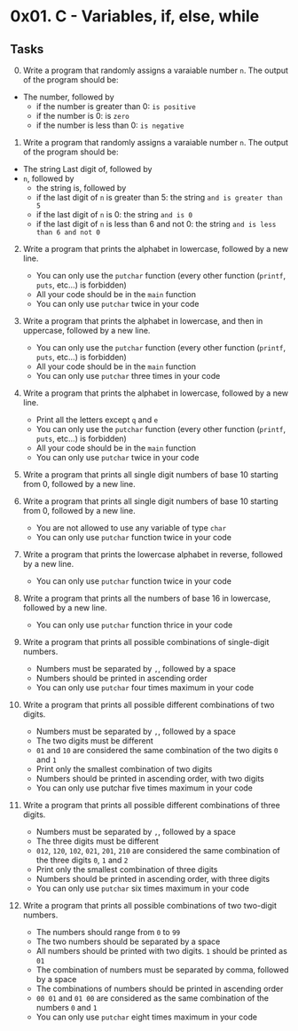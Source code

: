 # 0x01. C - Variables, if, else, while

## Tasks

0. Write a program that randomly assigns a varaiable number `n`. The output of the program should be:
  - The number, followed by
      - if the number is greater than 0: `is positive`
      - if the number is 0: is `zero`
      - if the number is less than 0: `is negative`
      
1. Write a program that randomly assigns a varaiable number `n`. The output of the program should be:
  - The string Last digit of, followed by 
  - `n`, followed by
      - the string is, followed by
      - if the last digit of `n` is greater than 5: the string `and is greater than 5`
      - if the last digit of `n` is 0: the string `and is 0`
      - if the last digit of `n` is less than 6 and not 0: the string `and is less than 6 and not 0`
      
2. Write a program that prints the alphabet in lowercase, followed by a new line.

    - You can only use the `putchar` function (every other function (`printf`, `puts`, etc…) is forbidden)
    - All your code should be in the `main` function
    - You can only use `putchar` twice in your code
    
3. Write a program that prints the alphabet in lowercase, and then in uppercase, followed by a new line.

    - You can only use the `putchar` function (every other function (`printf`, `puts`, etc…) is forbidden)
    - All your code should be in the `main` function
    - You can only use `putchar` three times in your code
    
4. Write a program that prints the alphabet in lowercase, followed by a new line.

    - Print all the letters except `q` and `e`
    - You can only use the `putchar` function (every other function (`printf`, `puts`, etc…) is forbidden)
    - All your code should be in the `main` function
    - You can only use `putchar` twice in your code

5. Write a program that prints all single digit numbers of base 10 starting from 0, followed by a new line.

6. Write a program that prints all single digit numbers of base 10 starting from 0, followed by a new line.

    - You are not allowed to use any variable of type `char`
    - You can only use `putchar` function twice in your code

7. Write a program that prints the lowercase alphabet in reverse, followed by a new line.
    - You can only use `putchar` function twice in your code

8. Write a program that prints all the numbers of base 16 in lowercase, followed by a new line.
    - You can only use `putchar` function thrice in your code

9. Write a program that prints all possible combinations of single-digit numbers.

    - Numbers must be separated by `,`, followed by a space
    - Numbers should be printed in ascending order
    - You can only use `putchar` four times maximum in your code

10. Write a program that prints all possible different combinations of two digits.

    - Numbers must be separated by `,`, followed by a space
    - The two digits must be different
    - `01` and `10` are considered the same combination of the two digits `0` and `1`
    - Print only the smallest combination of two digits
    - Numbers should be printed in ascending order, with two digits
    - You can only use putchar five times maximum in your code

11. Write a program that prints all possible different combinations of three digits.

    - Numbers must be separated by `,`, followed by a space
    - The three digits must be different
    - `012`, `120`, `102`, `021`, `201`, `210` are considered the same combination of the three digits `0`, `1` and `2`
    - Print only the smallest combination of three digits
    - Numbers should be printed in ascending order, with three digits
    - You can only use `putchar` six times maximum in your code

12. Write a program that prints all possible combinations of two two-digit numbers.

    - The numbers should range from `0` to `99`
    - The two numbers should be separated by a space
    - All numbers should be printed with two digits. `1` should be printed as `01`
    - The combination of numbers must be separated by comma, followed by a space
    - The combinations of numbers should be printed in ascending order
    - `00 01` and `01 00` are considered as the same combination of the numbers `0` and `1`
    - You can only use `putchar` eight times maximum in your code

